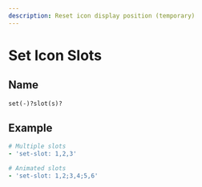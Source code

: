 ```yaml
---
description: Reset icon display position (temporary)
---
```


# Set Icon Slots

## Name

```text
set(-)?slot(s)?
```

## Example

```yaml
# Multiple slots
- 'set-slot: 1,2,3'

# Animated slots
- 'set-slot: 1,2;3,4;5,6'
```



